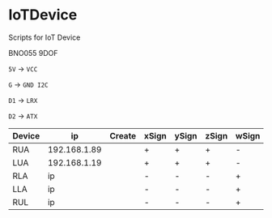 # IoTDevice
Scripts for IoT Device

BNO055 9DOF


`5V` -> `VCC`

`G`  -> `GND I2C`

`D1` -> `LRX`

`D2` -> `ATX`


|Device|ip|Create|xSign|ySign|zSign|wSign|Multiply|x|y|z|Rotate|x|y|z|
|---|---|---|---|---|---|---|---|---|---|---|---|---|---|---|
|RUA|192.168.1.89||+|+|+|-||90|90|0||0|0|0|
|LUA|192.168.1.19||+|+|+|-||90|270|20||0|0|0|
|RLA|ip||-|-|-|+||0|90|0||0|0|-22|
|LLA|ip||-|-|-|+||0|270|0||0|0|0|
|RUL|ip||-|-|-|+||90|0|0||0|90|0|


